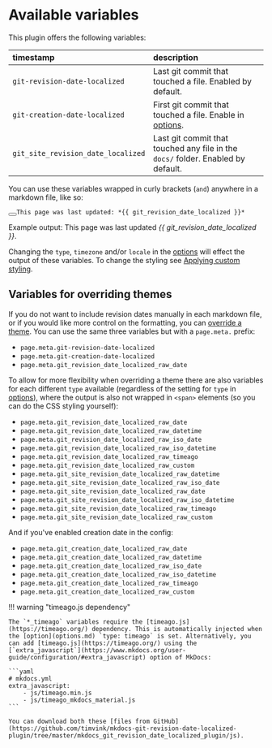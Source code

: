 # Available variables

This plugin offers the following variables:

| timestamp | description |
|:-----------|:------------|
| `git-revision-date-localized` | Last git commit that touched a file. Enabled by default. |
| `git-creation-date-localized` | First git commit that touched a file. Enable in [options](options.md). |
| `git_site_revision_date_localized` | Last git commit that touched any file in the `docs/` folder. Enabled by default. |

You can use these variables wrapped in curly brackets (`and`) anywhere in a markdown file, like so:

<pre id="__code_42"><span></span><button class="md-clipboard md-icon" title="Copy to clipboard" data-clipboard-target="#__code_42 > code"></button><code>This page was last updated: *&#123;{ git_revision_date_localized }}*
</code></pre>

Example output: This page was last updated *{{ git_revision_date_localized }}*.

Changing the `type`, `timezone` and/or `locale` in the [options](options.md) will effect the output of these variables. To change the styling see [Applying custom styling](howto/custom-styling.md).

## Variables for overriding themes

If you do not want to include revision dates manually in each markdown file, or if you would like more control on the formatting, you can [override a theme](howto/override-a-theme.md). You can use the same three variables but with a `page.meta.` prefix:

- `page.meta.git-revision-date-localized`
- `page.meta.git-creation-date-localized`
- `page.meta.git_revision_date_localized_raw_date`

To allow for more flexibility when overriding a theme there are also variables for each different `type` available (regardless of the setting for `type` in [options](options.md)), where the output is also not wrapped in `<span>` elements (so you can do the CSS styling yourself): 

- `page.meta.git_revision_date_localized_raw_date`
- `page.meta.git_revision_date_localized_raw_datetime`
- `page.meta.git_revision_date_localized_raw_iso_date`
- `page.meta.git_revision_date_localized_raw_iso_datetime`
- `page.meta.git_revision_date_localized_raw_timeago`
- `page.meta.git_revision_date_localized_raw_custom`
- `page.meta.git_site_revision_date_localized_raw_datetime`
- `page.meta.git_site_revision_date_localized_raw_iso_date`
- `page.meta.git_site_revision_date_localized_raw_date`
- `page.meta.git_site_revision_date_localized_raw_iso_datetime`
- `page.meta.git_site_revision_date_localized_raw_timeago`
- `page.meta.git_site_revision_date_localized_raw_custom`

And if you've enabled creation date in the config:

- `page.meta.git_creation_date_localized_raw_date`
- `page.meta.git_creation_date_localized_raw_datetime`
- `page.meta.git_creation_date_localized_raw_iso_date`
- `page.meta.git_creation_date_localized_raw_iso_datetime`
- `page.meta.git_creation_date_localized_raw_timeago`
- `page.meta.git_creation_date_localized_raw_custom`

!!! warning "timeago.js dependency"

    The `*_timeago` variables require the [timeago.js](https://timeago.org/) dependency. This is automatically injected when the [option](options.md) `type: timeago` is set. Alternatively, you can add [timeago.js](https://timeago.org/) using the [`extra_javascript`](https://www.mkdocs.org/user-guide/configuration/#extra_javascript) option of MkDocs:
    
    ```yaml
    # mkdocs.yml
    extra_javascript:
        - js/timeago.min.js
        - js/timeago_mkdocs_material.js
    ```
    
    You can download both these [files from GitHub](https://github.com/timvink/mkdocs-git-revision-date-localized-plugin/tree/master/mkdocs_git_revision_date_localized_plugin/js).